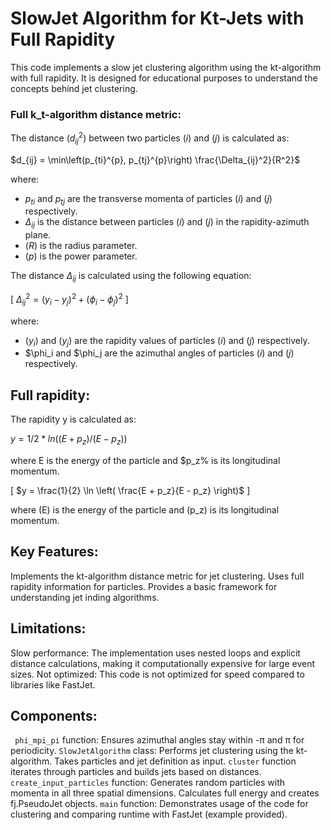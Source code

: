 # SlowJet Algorithm for Kt-Jets with Full Rapidity
This code implements a slow jet clustering algorithm using the kt-algorithm with full rapidity. It is designed for educational purposes to understand the concepts behind jet clustering.

### Full k_t-algorithm distance metric:
The distance $(d_{ij}^2)$ between two particles $(i)$ and $(j)$ is calculated as:

$d_{ij} = \min\left(p_{ti}^{p}, p_{tj}^{p}\right) \frac{\Delta_{ij}^2}{R^2}$

where:
- $p_{ti}$ and $p_{tj}$ are the transverse momenta of particles $(i)$ and $(j)$ respectively.
- $\Delta_{ij}$ is the distance between particles $(i)$ and $(j)$ in the rapidity-azimuth plane.
- $(R)$ is the radius parameter.
- $(p)$ is the power parameter. 

The distance $\Delta_{ij}$ is calculated using the following equation:

[
$\Delta_{ij}^2 = (y_i - y_j)^2 + \left(\phi_i - \phi_j\right)^2$
]

where:
- $(y_i)$ and $(y_j)$ are the rapidity values of particles $(i)$ and $(j)$ respectively.
- $\phi_i and $\phi_j are the azimuthal angles of particles $(i)$ and $(j)$ respectively.

### 

## Full rapidity:

The rapidity y is calculated as:

$y = 1/2 * ln((E + p_z) / (E - p_z))$

where E is the energy of the particle and $p_z% is its longitudinal momentum.


\[
$y = \frac{1}{2} \ln \left( \frac{E + p_z}{E - p_z} \right)$
\]

where \(E\) is the energy of the particle and \(p_z\) is its longitudinal momentum.


## Key Features:
Implements the kt-algorithm distance metric for jet clustering.
Uses full rapidity information for particles.
Provides a basic framework for understanding jet inding algorithms.

## Limitations:
Slow performance: The implementation uses nested loops and explicit distance calculations, making it computationally expensive for large event sizes.
Not optimized: This code is not optimized for speed compared to libraries like FastJet.

## Components:
``` phi_mpi_pi``` function: Ensures azimuthal angles stay within -π and π for periodicity.
```SlowJetAlgorithm``` class:
Performs jet clustering using the kt-algorithm.
Takes particles and jet definition as input.
```cluster``` function iterates through particles and builds jets based on distances.
```create_input_particles``` function:
Generates random particles with momenta in all three spatial dimensions.
Calculates full energy and creates fj.PseudoJet objects.
```main``` function:
Demonstrates usage of the code for clustering and comparing runtime with FastJet (example provided).
